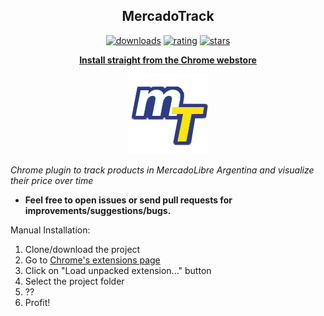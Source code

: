 <h2 align="center">MercadoTrack</h2>

  <p align="center">
    <a href="https://chrome.google.com/webstore/detail/mercadotrack/fmdljcjalpgecfdnecomldbkbknihmmo"><img src="https://img.shields.io/chrome-web-store/d/fmdljcjalpgecfdnecomldbkbknihmmo.svg" alt="downloads"></a>
    <a href="https://chrome.google.com/webstore/detail/mercadotrack/fmdljcjalpgecfdnecomldbkbknihmmo"><img src="https://img.shields.io/chrome-web-store/rating/fmdljcjalpgecfdnecomldbkbknihmmo.svg" alt="rating"></a>
    <a href="https://chrome.google.com/webstore/detail/mercadotrack/fmdljcjalpgecfdnecomldbkbknihmmo"><img src="https://img.shields.io/chrome-web-store/stars/fmdljcjalpgecfdnecomldbkbknihmmo.svg" alt="stars"></a>
  </p>
  <p align="center"><a href="https://chrome.google.com/webstore/detail/mercadotrack/fmdljcjalpgecfdnecomldbkbknihmmo"><b>Install straight from the Chrome webstore</b></a></p>
  <p align="center"><img src="https://github.com/GMaiolo/mercado-track/blob/master/images/icon_128.png" alt="logo"></p>

_Chrome plugin to track products in MercadoLibre Argentina and visualize their price over time_

+ **Feel free to open issues or send pull requests for improvements/suggestions/bugs.**

Manual Installation: 

1. Clone/download the project
2. Go to [Chrome's extensions page](chrome://extensions/)
3. Click on "Load unpacked extension..." button
4. Select the project folder
5. ??
6. Profit!
